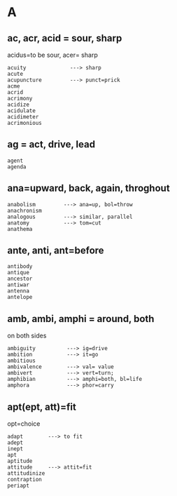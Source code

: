 # A
## ac, acr, acid = sour, sharp
acidus=to be sour, acer= sharp
```
acuity              ---> sharp 
acute
acupuncture         ---> punct=prick
acme
acrid
acrimony
acidize
acidulate
acidimeter
acrimonious
```

## ag = act, drive, lead
```
agent
agenda

```

## ana=upward, back, again, throghout
```
anabolism         ---> ana=up, bol=throw
anachronism       
analogous         ---> similar, parallel
anatomy           ---> tom=cut
anathema
```
## ante, anti, ant=before
```
antibody
antique
ancestor
antiwar
antenna
antelope
```


## amb, ambi, amphi = around, both
on both sides
```
ambiguity          ---> ig=drive
ambition           ---> it=go
ambitious
ambivalence        ---> val= value
ambivert           ---> vert=turn; 
amphibian          ---> amphi=both, bl=life
amphora            ---> phor=carry
```

## apt(ept, att)=fit
opt=choice
```
adapt        ---> to fit
adept
inept
apt
aptitude
attitude     ---> attit=fit
attitudinize 
contraption
periapt
```

